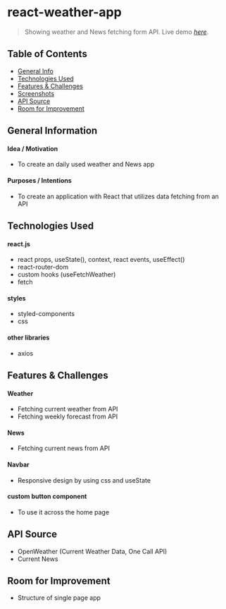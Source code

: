 # react-weather-app
> Showing weather and News fetching form API.
> Live demo [_here_](https://affectionate-bartik-410b6a.netlify.app).

## Table of Contents
* [General Info](#general-information)
* [Technologies Used](#technologies-used)
* [Features & Challenges](#features--challenges)
* [Screenshots](#screenshots)
* [API Source](#API-Source)
* [Room for Improvement](#room-for-improvement)

## General Information
#### Idea / Motivation
- To create an daily used weather and News app
#### Purposes / Intentions
- To create an application with React that utilizes data fetching from an API

## Technologies Used

#### react.js
- react props, useState(), context, react events, useEffect()
- react-router-dom
- custom hooks (useFetchWeather)
- fetch

#### styles
- styled-components
- css

#### other libraries
- axios


## Features & Challenges

#### Weather
- Fetching current weather from API
- Fetching weekly forecast from API

#### News
- Fetching current news from API

#### Navbar
- Responsive design by using css and useState

#### custom button component
- To use it across the home page


## API Source
- OpenWeather (Current Weather Data, One Call API)
- Current News


## Room for Improvement
- Structure of single page app